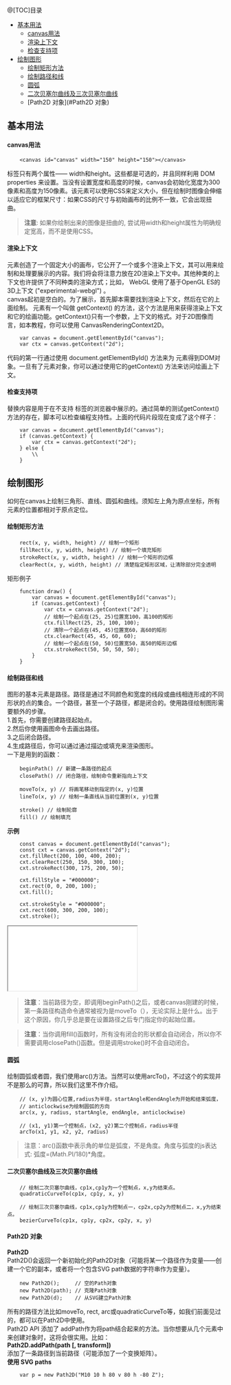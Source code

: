 @[TOC]目录

+ [基本用法](#基本用法)  
    + [canvas用法](#canvas用法)  
    + [渲染上下文](#渲染上下文)  
    + [检查支持项](#检查支持项)  
+ [绘制图形](#绘制图形)  
    + [绘制矩形方法](#绘制矩形方法)  
    + [绘制路径和线](#绘制路径和线)  
    + [圆弧](#圆弧)  
    + [二次贝塞尔曲线及三次贝塞尔曲线](#二次贝塞尔曲线及三次贝塞尔曲线)  
    + [Path2D 对象](#Path2D 对象)
## 基本用法
#### canvas用法
```
    <canvas id="canvas" width="150" height="150"></canvas>
```
<canvas> 标签只有两个属性—— width和height。这些都是可选的，并且同样利用 DOM properties 来设置。当没有设置宽度和高度的时候，canvas会初始化宽度为300像素和高度为150像素。该元素可以使用CSS来定义大小，但在绘制时图像会伸缩以适应它的框架尺寸：如果CSS的尺寸与初始画布的比例不一致，它会出现扭曲。  
>__注意__: 如果你绘制出来的图像是扭曲的, 尝试用width和height属性为<canvas>明确规定宽高，而不是使用CSS。  
#### 渲染上下文
<canvas> 元素创造了一个固定大小的画布，它公开了一个或多个渲染上下文，其可以用来绘制和处理要展示的内容。我们将会将注意力放在2D渲染上下文中。其他种类的上下文也许提供了不同种类的渲染方式；比如， WebGL 使用了基于OpenGL ES的3D上下文 ("experimental-webgl") 。  
canvas起初是空白的。为了展示，首先脚本需要找到渲染上下文，然后在它的上面绘制。<canvas> 元素有一个叫做 getContext() 的方法，这个方法是用来获得渲染上下文和它的绘画功能。getContext()只有一个参数，上下文的格式。对于2D图像而言，如本教程，你可以使用 CanvasRenderingContext2D。  
```
    var canvas = document.getElementById("canvas");
    var ctx = canvas.getContext("2d");
```
代码的第一行通过使用 document.getElementById() 方法来为 <canvas> 元素得到DOM对象。一旦有了元素对象，你可以通过使用它的getContext() 方法来访问绘画上下文。  
#### 检查支持项
替换内容是用于在不支持 <canvas> 标签的浏览器中展示的。通过简单的测试getContext()方法的存在，脚本可以检查编程支持性。上面的代码片段现在变成了这个样子：  
```
    var canvas = document.getElementById("canvas");
    if (canvas.getContext) {
        var ctx = canvas.getContext("2d");
    } else {
        \\
    }
```

## 绘制图形
如何在canvas上绘制三角形、直线、圆弧和曲线。须知左上角为原点坐标，所有元素的位置都相对于原点定位。  
#### 绘制矩形方法
```
    rect(x, y, width, height) // 绘制一个矩形
    fillRect(x, y, width, height) // 绘制一个填充矩形
    strokeRect(x, y, width, height) // 绘制一个矩形的边框
    clearRect(x, y, width, height) // 清楚指定矩形区域，让清除部分完全透明
```
矩形例子
```
    function draw() {
        var canvas = document.getElementById("canvas");
        if (canvas.getContext) {
            var ctx = canvas.getContext("2d");
            // 绘制一个起点在(25, 25)位置宽100，高100的矩形
            ctx.fillRect(25, 25, 100, 100);
            // 清除一个起点在(45, 45)位置宽60，高60的矩形
            ctx.clearRect(45, 45, 60, 60);
            // 绘制一个起点在(50, 50)位置宽50，高50的矩形边框
            ctx.strokeRect(50, 50, 50, 50);
        }
    }
```
#### 绘制路径和线
图形的基本元素是路径。路径是通过不同颜色和宽度的线段或曲线相连形成的不同形状的点的集合。一个路径，甚至一个子路径，都是闭合的。使用路径绘制图形需要额外的步骤。  
    1.首先，你需要创建路径起始点。  
    2.然后你使用画图命令去画出路径。  
    3.之后闭合路径。  
    4.生成路径后，你可以通过通过描边或填充来渲染图形。  
一下是用到的函数：  
```
    beginPath() // 新建一条路径的起点
    closePath() // 闭合路径，绘制命令重新指向上下文

    moveTo(x, y) // 将画笔移动到指定的(x, y)位置
    lineTo(x, y) // 绘制一条直线从当前位置到(x, y)位置

    stroke() // 绘制轮廓
    fill() // 绘制填充
```
__示例__
```
    const canvas = document.getElementById("canvas");
    const cxt = canvas.getContext("2d");
    cxt.fillRect(200, 100, 400, 200);
    cxt.clearRect(250, 150, 300, 100);
    cxt.strokeRect(300, 175, 200, 50);

    cxt.fillStyle = "#000000";
    cxt.rect(0, 0, 200, 100);
    cxt.fill();

    cxt.strokeStyle = "#000000";
    cxt.rect(600, 300, 200, 100);
    cxt.stroke();
```
<iframe src="./example/drawAngle/rect.html"></iframe>

> __注意__：当前路径为空，即调用beginPath()之后，或者canvas刚建的时候，第一条路径构造命令通常被视为是moveTo（），无论实际上是什么。出于这个原因，你几乎总是要在设置路径之后专门指定你的起始位置。  

> __注意__：当你调用fill()函数时，所有没有闭合的形状都会自动闭合，所以你不需要调用closePath()函数。但是调用stroke()时不会自动闭合。  
#### 圆弧
绘制圆弧或者圆，我们使用arc()方法。当然可以使用arcTo()，不过这个的实现并不是那么的可靠，所以我们这里不作介绍。  
```
    // (x, y)为圆心位置,radius为半径，startAngle和endAngle为开始和结束弧度，
    // anticlockwise为绘制圆弧的方向
    arc(x, y, radius, startAngle, endAngle, anticlockwise)

    // (x1, y1)第一个控制点，(x2, y2)第二个控制点，radius半径
    arcTo(x1, y1, x2, y2, radius)
```
> 注意：arc()函数中表示角的单位是弧度，不是角度。角度与弧度的js表达式: 弧度=(Math.PI/180)*角度。  
#### 二次贝塞尔曲线及三次贝塞尔曲线
```
    // 绘制二次贝塞尔曲线，cp1x,cp1y为一个控制点，x,y为结束点。
    quadraticCurveTo(cp1x, cp1y, x, y)

    // 绘制三次贝塞尔曲线，cp1x,cp1y为控制点一，cp2x,cp2y为控制点二，x,y为结束点。
    bezierCurveTo(cp1x, cp1y, cp2x, cp2y, x, y)
```
#### Path2D 对象
__Path2D__  
    Path2D()会返回一个新初始化的Path2D对象（可能将某一个路径作为变量——创建一个它的副本，或者将一个包含SVG path数据的字符串作为变量）。  
```
    new Path2D();     // 空的Path对象
    new Path2D(path); // 克隆Path对象
    new Path2D(d);    // 从SVG建立Path对象
```
所有的路径方法比如moveTo, rect, arc或quadraticCurveTo等，如我们前面见过的，都可以在Path2D中使用。  
Path2D API 添加了 addPath作为将path结合起来的方法。当你想要从几个元素中来创建对象时，这将会很实用。比如：  
__Path2D.addPath(path [, transform])​__  
添加了一条路径到当前路径（可能添加了一个变换矩阵）。  
__使用 SVG paths__  
```
    var p = new Path2D("M10 10 h 80 v 80 h -80 Z");
```
